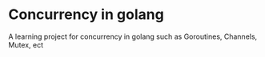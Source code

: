 # Concurrency in golang
A learning project for concurrency in golang such as Goroutines, Channels, Mutex, ect